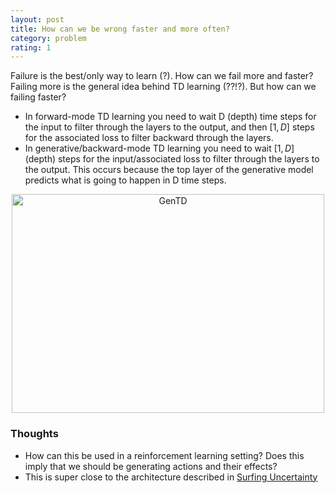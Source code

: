 ```yaml
---
layout: post
title: How can we be wrong faster and more often?
category: problem
rating: 1
---
```


Failure is the best/only way to learn (?). How can we fail more and faster? Failing more is the general idea behind TD learning (??!?). But how can we failing faster?

* In forward-mode TD learning you need to wait D (depth) time steps for the input to filter through the layers to the output, and then $[1,D]$ steps for the associated loss to filter backward through the layers.
* In generative/backward-mode TD learning you need to wait $[1,D]$ (depth) steps for the input/associated loss to filter through the layers to the output. This occurs because the top layer of the generative model predicts what is going to happen in D time steps.

<center><img src="{{ site.url }}/images/GenTD.png" alt="GenTD" align="middle" height="350" width="500"></center>


### Thoughts

* How can this be used in a reinforcement learning setting? Does this imply that we should be generating actions and their effects?
* This is super close to the architecture described in [Surfing Uncertainty](https://www.goodreads.com/book/show/25823558-surfing-uncertainty)